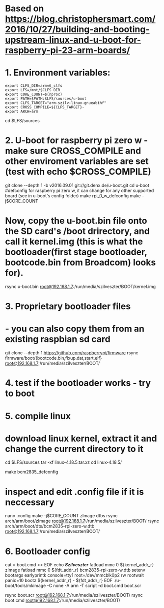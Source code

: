 # Based on https://blog.christophersmart.com/2016/10/27/building-and-booting-upstream-linux-and-u-boot-for-raspberry-pi-23-arm-boards/

# 1. Environment variables: 
    export CLFS_DIR=armv6_clfs
    export LFS=/mnt/$CLFS_DIR 
    export CORE_COUNT=$(nproc)
	export PATH=$PATH:$LFS/sources/u-boot
	export CLFS_TARGET="arm-szilv-linux-gnueabihf"
	export CROSS_COMPILE=${CLFS_TARGET}-
	export ARCH=arm


cd $LFS/sources

# 2. U-boot for raspberry pi zero w - make sure CROSS_COMPILE and other enviroment variables are set (test with echo $CROSS_COMPILE)
git clone --depth 1 -b v2016.09.01 git://git.denx.de/u-boot.git
cd u-boot
#defconfig for raspberry pi zero w, it can change for any other supported board (see in u-boot's config folder)
make rpi_0_w_defconfig
make -j$CORE_COUNT
# Now, copy the u-boot.bin file onto the SD card's /boot drirectory, and call it kernel.img (this is what the bootloader(first stage bootloader, bootcode.bin from Broadcom) looks for).
rsync u-boot.bin root@192.168.1.7:/run/media/szilveszter/BOOT/kernel.img


# 3. Proprietary bootloader files
# - you can also copy them from an existing raspbian sd card
git clone --depth 1 https://github.com/raspberrypi/firmware
rsync firmware/boot/{bootcode.bin,fixup.dat,start.elf} root@192.168.1.7:/run/media/szilveszter/BOOT/

# 4. test if the bootloader works - try to boot

# 5. compile linux
# download linux kernel, extract it and change the current directory to it
cd $LFS/sources
tar -xf linux-4.18.5.tar.xz
cd linux-4.18.5/

make bcm2835_defconfig
# inspect and edit .config file if it is neccessary
nano .config
make -j$CORE_COUNT zImage dtbs
rsync arch/arm/boot/zImage root@192.168.1.7:/run/media/szilveszter/BOOT/
rsync arch/arm/boot/dts/bcm2835-rpi-zero-w.dtb root@192.168.1.7:/run/media/szilveszter/BOOT/

# 6. Bootloader config
cat > boot.cmd << EOF
echo ***Szilveszter***
fatload mmc 0 ${kernel_addr_r} zImage
fatload mmc 0 ${fdt_addr_r} bcm2835-rpi-zero-w.dtb
setenv bootargs earlyprintk console=tty1 root=/dev/mmcblk0p2 rw rootwait panic=10
bootz ${kernel_addr_r} - ${fdt_addr_r}
EOF
./u-boot/tools/mkimage -C none -A arm -T script -d boot.cmd boot.scr

rsync boot.scr root@192.168.1.7:/run/media/szilveszter/BOOT/
rsync boot.cmd root@192.168.1.7:/run/media/szilveszter/BOOT/